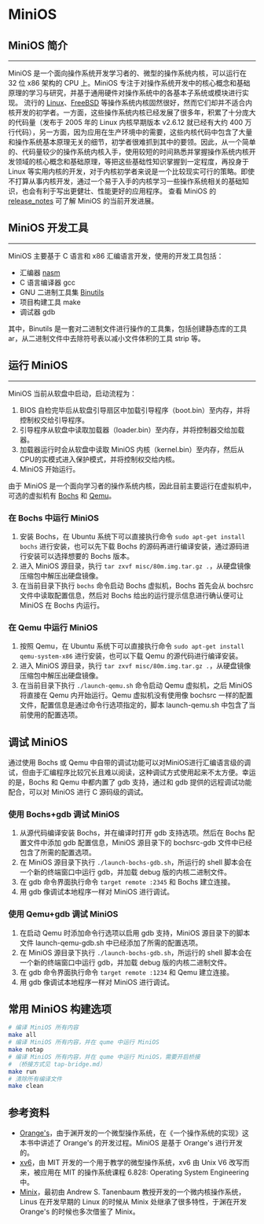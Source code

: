 # MiniOS

## MiniOS 简介

---

MiniOS 是一个面向操作系统开发学习者的、微型的操作系统内核，可以运行在 32 位 x86 架构的 CPU 上。MiniOS 专注于对操作系统开发中的核心概念和基础原理的学习与研究，并基于通用硬件对操作系统中的各基本子系统或模块进行实现。
流行的 [Linux](https://github.com/torvalds/linux)、[FreeBSD](https://github.com/freebsd/freebsd) 等操作系统内核固然很好，然而它们却并不适合内核开发的初学者。一方面，这些操作系统内核已经发展了很多年，积累了十分庞大的代码量（发布于 2005 年的 Linux 内核早期版本 v2.6.12 就已经有大约 400 万行代码），另一方面，因为应用在生产环境中的需要，这些内核代码中包含了大量和操作系统基本原理无关的细节，初学者很难抓到其中的要领。因此，从一个简单的、代码量较少的操作系统内核入手，使用较短的时间熟悉并掌握操作系统内核开发领域的核心概念和基础原理，等把这些基础性知识掌握到一定程度，再投身于 Linux 等实用内核的开发，对于内核初学者来说是一个比较现实可行的策略。即使不打算从事内核开发，通过一个易于入手的内核学习一些操作系统相关的基础知识，也会有利于写出更健壮、性能更好的应用程序。
查看 MiniOS 的 [release_notes](https://github.com/doubleXnine/MiniOS/blob/master/release_notes.txt) 可了解 MiniOS 的当前开发进展。

## MiniOS 开发工具

---

MiniOS 主要基于 C 语言和 x86 汇编语言开发，使用的开发工具包括：

* 汇编器 [nasm](https://www.nasm.us/)
* C 语言编译器 gcc
* GNU 二进制工具集 [Binutils](http://www.gnu.org/software/binutils/)
* 项目构建工具 make
* 调试器 gdb

其中，Binutils 是一套对二进制文件进行操作的工具集，包括创建静态库的工具 ar，从二进制文件中去除符号表以减小文件体积的工具 strip 等。

## 运行 MiniOS

---

MiniOS 当前从软盘中启动，启动流程为：

1. BIOS 自检完毕后从软盘引导扇区中加载引导程序（boot.bin）至内存，并将控制权交给引导程序。
2. 引导程序从软盘中读取加载器（loader.bin）至内存，并将控制器交给加载器。
3. 加载器运行时会从软盘中读取 MiniOS 内核（kernel.bin）至内存，然后从CPU的实模式进入保护模式，并将控制权交给内核。
4. MiniOS 开始运行。

由于 MiniOS 是一个面向学习者的操作系统内核，因此目前主要运行在虚拟机中，可选的虚拟机有 [Bochs](http://bochs.sourceforge.net/) 和 [Qemu](https://www.qemu.org/)。

### 在 Bochs 中运行 MiniOS

1. 安装 Bochs，在 Ubuntu 系统下可以直接执行命令 `sudo apt-get install bochs` 进行安装，也可以先下载 Bochs 的源码再进行编译安装，通过源码进行安装可以选择想要的 Bochs 版本。
2. 进入 MiniOS 源目录，执行 `tar zxvf misc/80m.img.tar.gz .`，从硬盘镜像压缩包中解压出硬盘镜像。
3. 在当前目录下执行 `bochs` 命令启动 Bochs 虚拟机，Bochs 首先会从 bochsrc 文件中读取配置信息，然后对 Bochs 给出的运行提示信息进行确认便可让 MiniOS 在 Bochs 内运行。

### 在 Qemu 中运行 MiniOS

1. 按照 Qemu，在 Ubuntu 系统下可以直接执行命令 `sudo apt-get install qemu-system-x86` 进行安装，也可以下载 Qemu 的源代码进行编译安装。
2. 进入 MiniOS 源目录，执行 `tar zxvf misc/80m.img.tar.gz .`，从硬盘镜像压缩包中解压出硬盘镜像。
3. 在当前目录下执行 `./launch-qemu.sh` 命令启动 Qemu 虚拟机，之后 MiniOS 将直接在 Qemu 内开始运行。Qemu 虚拟机没有使用像 bochsrc 一样的配置文件，配置信息是通过命令行选项指定的，脚本 launch-qemu.sh 中包含了当前使用的配置选项。

## 调试 MiniOS

通过使用 Bochs 或 Qemu 中自带的调试功能可以对MiniOS进行汇编语言级的调试，但由于汇编程序比较冗长且难以阅读，这种调试方式使用起来不太方便。幸运的是，Bochs 和 Qemu 中都内置了 gdb 支持，通过和 gdb 提供的远程调试功能配合，可以对 MiniOS 进行 C 源码级的调试。

### 使用 Bochs+gdb 调试 MiniOS

1. 从源代码编译安装 Bochs，并在编译时打开 gdb 支持选项。然后在 Bochs 配置文件中添加 gdb 配置信息，MiniOS 源目录下的 bochsrc-gdb 文件中已经包含了所需的配置选项。
2. 在 MiniOS 源目录下执行 `./launch-bochs-gdb.sh`，所运行的 shell 脚本会在一个新的终端窗口中运行 gdb，并加载 debug 版的内核二进制文件。
3. 在 gdb 命令界面执行命令 `target remote :2345` 和 Bochs 建立连接。
4. 用 gdb 像调试本地程序一样对 MiniOS 进行调试。

### 使用 Qemu+gdb 调试 MiniOS

1. 在启动 Qemu 时添加命令行选项以启用 gdb 支持，MiniOS 源目录下的脚本文件 launch-qemu-gdb.sh 中已经添加了所需的配置选项。
2. 在 MiniOS 源目录下执行 `./launch-bochs-gdb.sh`，所运行的 shell 脚本会在一个新的终端窗口中运行 gdb，并加载 debug 版的内核二进制文件。
3. 在 gdb 命令界面执行命令 `target remote :1234` 和 Qemu 建立连接。
4. 用 gdb 像调试本地程序一样对 MiniOS 进行调试。

## 常用 MiniOS 构建选项

```bash
# 编译 MiniOS 所有内容
make all
# 编译 MiniOS 所有内容，并在 qume 中运行 MiniOS
make notap
# 编译 MiniOS 所有内容，并在 qume 中运行 MiniOS，需要开启桥接
# （桥接方式见 tap-bridge.md）
make run
# 清除所有编译文件
make clean
```

## 参考资料

* [Orange&#39;s](https://github.com/yyu/Oranges)，由于渊开发的一个微型操作系统，在《一个操作系统的实现》这本书中讲述了 Orange's 的开发过程。MiniOS 是基于 Orange's 进行开发的。
* [xv6](https://pdos.csail.mit.edu/6.828/2014/xv6.html)，由 MIT 开发的一个用于教学的微型操作系统，xv6 由 Unix V6 改写而来，被应用在 MIT 的操作系统课程 6.828: Operating System Engineering 中。
* [Minix](http://www.minix3.org/)，最初由 Andrew S. Tanenbaum 教授开发的一个微内核操作系统，Linus 在开发早期的 Linux 的时候从 Minix 处继承了很多特性，于渊在开发 Orange's 的时候也多次借鉴了 Minix。

